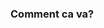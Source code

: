 ### Comment ca va?

<!--
**sahasra09/sahasra09** is a ✨ _special_ ✨ repository because its `README.md` (this file) appears on your GitHub profile.

Here are some ideas to get you started:



